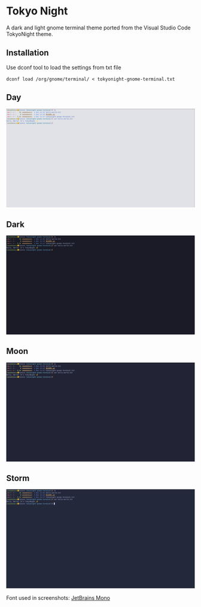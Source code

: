 # Tokyo Night
A dark and light gnome terminal theme ported from the Visual Studio Code TokyoNight theme.

## Installation
Use dconf tool to load the settings from txt file
```
dconf load /org/gnome/terminal/ < tokyonight-gnome-terminal.txt
```

## Day
![Tokyo Night Day](./day.png)

## Dark
![Tokyo Night Dark](./dark.png)

## Moon
![Tokyo Night Moon](./moon.png)

## Storm
![Tokyo Night Storm](./storm.png)

Font used in screenshots: [JetBrains Mono](https://www.jetbrains.com/lp/mono/)